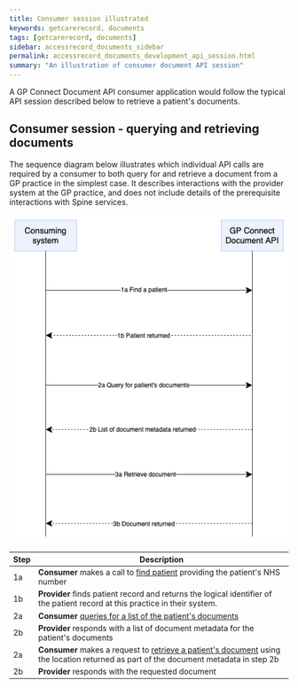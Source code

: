 ```yaml
---
title: Consumer session illustrated
keywords: getcarerecord, documents
tags: [getcarerecord, documents]
sidebar: accessrecord_documents_sidebar
permalink: accessrecord_documents_development_api_session.html
summary: "An illustration of consumer document API session"
---
```


A GP Connect Document API consumer application would follow the typical API session described below to retrieve a patient's documents.

## Consumer session - querying and retrieving documents ##

The sequence diagram below illustrates which individual API calls are required by a consumer to both query for and retrieve a document from a GP practice in the simplest case. It describes interactions with the provider system at the GP practice, and does not include details of the prerequisite interactions with Spine services.

![Sequence diagram for querying and retrieving documents](images/access_structured/consumer-sessions-interaction.png)


| Step | Description |
|------|-------------|
| 1a   | **Consumer** makes a call to [find patient](foundations_use_case_find_a_patient.html) providing the patient's NHS number|
| 1b   | **Provider** finds patient record and returns the logical identifier of the patient record at this practice in their system.|
| 2a   | **Consumer** [queries for a list of the patient's documents](accessrecord_documents_development_search_patient_documents.html)|
| 2b   | **Provider** responds with a list of document metadata for the patient's documents|
| 2a   | **Consumer** makes a request to [retrieve a patient's document](accessrecord_documents_development_retrieve_patient_documents.html) using the location returned as part of the document metadata in step 2b|
| 2b   | **Provider** responds with the requested document|
